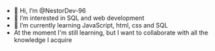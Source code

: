 - 👋 Hi, I’m @NestorDev-96
- 👀 I’m interested in SQL and web development
- 🌱 I’m currently learning JavaScript, html, css and SQL
- At the moment I'm still learning, but I want to collaborate with all the knowledge I acquire

<!---
NestorDev-96/NestorDev-96 is a ✨ special ✨ repository because its `README.md` (this file) appears on your GitHub profile.
You can click the Preview link to take a look at your changes.
--->

